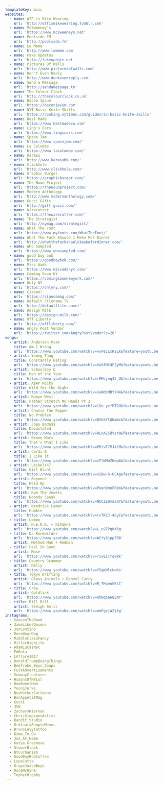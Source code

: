 ```yaml
---
templateKey: misc
websites:
  - name: WTF is Mike Wearing
    url: 'http://wtfismikewearing.tumblr.com'
  - name: McSweeney's
    url: 'https://www.mcsweeneys.net'
  - name: Poolside FM
    url: 'http://poolside.fm'
  - name: Le Meme
    url: 'http://www.lememe.com'
  - name: Fake Updates
    url: 'http://fakeupdate.net'
  - name: Pictures Of Walls
    url: 'http://www.picturesofwalls.com'
  - name: Don't Even Reply
    url: 'http://www.dontevenreply.com'
  - name: Send a Message
    url: 'http://sendamessage.to'
  - name: The Colour Clock
    url: 'http://thecolourclock.co.uk'
  - name: Bacon Ipsum
    url: 'https://baconipsum.com'
  - name: NYT Basic Knife Skills
    url: 'https://cooking.nytimes.com/guides/23-basic-knife-skills'
  - name: Best Made
    url: 'https://www.bestmadeco.com'
  - name: Ling's Cars
    url: 'https://www.lingscars.com'
  - name: Space Jam
    url: 'https://www.spacejam.com/'
  - name: La Colombe
    url: 'https://www.lacolombe.com/'
  - name: Karasu
    url: 'http://www.karasubk.com/'
  - name: Clickhole
    url: 'http://www.clickhole.com/'
  - name: Graphic Burger
    url: 'https://graphicburger.com/'
  - name: The Noun Project
    url: 'https://thenounproject.com/'
  - name: Modern Anthology
    url: 'http://www.modernanthology.com/'
  - name: Gucci Gifts
    url: 'http://gift.gucci.com/'
  - name: Wirecutter
    url: 'https://thewirecutter.com/'
  - name: The Strategist
    url: 'http://nymag.com/strategist/'
  - name: What The Font
    url: 'https://www.myfonts.com/WhatTheFont/'
  - name: What The Fuck Should I Make For Dinner
    url: 'http://whatthefuckshouldimakefordinner.com/'
  - name: Who Sampled
    url: 'https://www.whosampled.com/'
  - name: good boy bob
    url: 'https://goodboybob.com/'
  - name: Miss Aada
    url: 'https://www.missadanyc.com/'
  - name: Coming Soon NY
    url: 'https://comingsoonnewyork.com/'
  - name: Only NY
    url: 'https://onlyny.com/'
  - name: Ciaooo!
    url: 'https://ciaooomag.com/'
  - name: Default Filename TV
    url: 'http://defaultfile.name/'
  - name: Design Milk
    url: 'https://design-milk.com/'
  - name: Off Liberty
    url: 'http://offliberty.com/'
  - name: Angry Post Vendor
    url: 'https://twitter.com/AngryPostVendor?s=20'
songs:
  - artist: Anderson Paak
    title: Am I Wrong
    url: 'https://www.youtube.com/watch?v=vvPeJLcK2Lk&feature=youtu.be'
  - artist: Young Thug
    title: Constantly Hating
    url: 'https://www.youtube.com/watch?v=Va9fNf4FZyM&feature=youtu.be'
  - artist: Schoolboy Q
    title: Man of the Year
    url: 'https://www.youtube.com/watch?v=rEMsjeq43_U&feature=youtu.be'
  - artist: A$AP Rocky
    title: Wild for the Night
    url: 'https://www.youtube.com/watch?v=1eWdbMBYlH4&feature=youtu.be'
  - artist: Kanye West
    title: Father Stretch My Hands Pt 2
    url: 'https://www.youtube.com/watch?v=lUu_ycfMT2U&feature=youtu.be'
  - artist: Chance the Rapper
    title: No Problem
    url: 'https://www.youtube.com/watch?v=DVkkYlQNmbc&feature=youtu.be'
  - artist: Joey Bada$$
    title: Devastated
    url: 'https://www.youtube.com/watch?v=RLnA25dVzrQ&feature=youtu.be'
  - artist: Bruno Mars
    title: That's What I Like
    url: 'https://www.youtube.com/watch?v=PMivT7MJ41M&feature=youtu.be'
  - artist: Cardi B
    title: I Like It
    url: 'https://www.youtube.com/watch?v=xTlNMmZKwpA&feature=youtu.be'
  - artist: Leikeli47
    title: Girl Blunt
    url: 'https://www.youtube.com/watch?v=xI8w-h-HCAg&feature=youtu.be'
  - artist: Beyoncé
    title: Hold Up
    url: 'https://www.youtube.com/watch?v=PeonBmeFR8o&feature=youtu.be'
  - artist: Run The Jewels
    title: Nobody Speak
    url: 'https://www.youtube.com/watch?v=NUC2EQvdzmY&feature=youtu.be'
  - artist: Kendrick Lamar
    title: Humble
    url: 'https://www.youtube.com/watch?v=tvTRZJ-4EyI&feature=youtu.be'
  - title: Lemon
    artist: N.E.R.D. + Rihanna
    url: 'https://www.youtube.com/watch?v=L_u97PqWX6g'
  - title: Da Rockwilder
    url: 'https://www.youtube.com/watch?v=WCYy8jpp7R8'
    artist: Method Man + Redman
  - title: Feel So Good
    artist: Mase
    url: 'https://www.youtube.com/watch?v=rIvEiTrq9kk'
  - title: Country Grammar
    artist: Nelly
    url: 'https://www.youtube.com/watch?v=Y5qKNlcUwKs'
  - title: Tokyo Drifting
    artist: Glass Animals + Denzel Curry
    url: 'https://www.youtube.com/watch?v=R_7HqeukRrI'
  - title: Crew
    artist: Goldlink
    url: 'https://www.youtube.com/watch?v=nhNqbe6QENY'
  - title: Rill Rill
    artist: Sleigh Bells
    url: 'https://www.youtube.com/watch?v=nmFgejWZjtg'
instagrams:
  - SamsonTheDood
  - JakeLikesOnions
  - JonContino
  - MensWearDog
  - MiddleClassFancy
  - MillerHighLife
  - AdamLucasNyc
  - EmRata
  - LAflare1017
  - DonaldTrumpDoingThings
  - Beefcake_Boys_Soaps
  - FuckAdvertisements
  - SubwayCreatures
  - HumansOfNYLol
  - HomSweetHom
  - YoungJerks
  - NewYorkerCartoons
  - BonAppetitMag
  - Gucci
  - JVN
  - ZacharyKiernan
  - ChrisSimpsonsArtist
  - Bandit_Studio
  - OrdinaryPeopleMemes
  - BrunoLevyTattoo
  - Dima_To_Go
  - Joe_At_Home
  - Katya_Krasnova
  - SlowerBlack
  - NYCurbanism
  - GoodBoyBobCoffee
  - LupaCotta
  - GrapeJuiceBoys
  - RucaMyHyna
  - TopherBrophy
---
```

